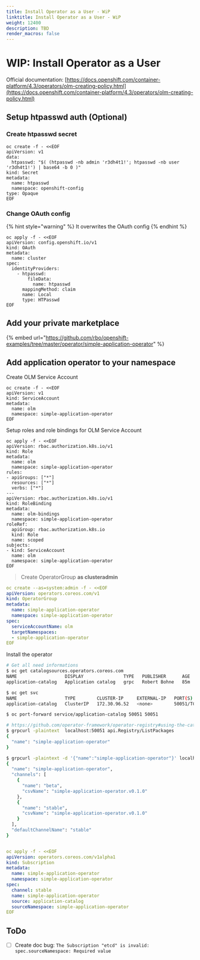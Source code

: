 ```yaml
---
title: Install Operator as a User - WiP
linktitle: Install Operator as a User - WiP
weight: 12400
description: TBD
render_macros: false
---
```

# WIP: Install Operator as a User

Official documentation: [https://docs.openshift.com/container-platform/4.3/operators/olm-creating-policy.html](https://docs.openshift.com/container-platform/4.3/operators/olm-creating-policy.html)

## Setup htpasswd auth \(Optional\)

###  Create htpasswd secret

```text
oc create -f - <<EOF
apiVersion: v1
data:
  htpasswd: "$( (htpasswd -nb admin 'r3dh4t1!'; htpasswd -nb user 'r3dh4t1!') | base64 -b 0 )"
kind: Secret
metadata:
  name: htpasswd
  namespace: openshift-config
type: Opaque
EOF
```

### Change OAuth config

{% hint style="warning" %}
It overwrites the OAuth config
{% endhint %}

```text
oc apply -f - <<EOF
apiVersion: config.openshift.io/v1
kind: OAuth
metadata:
  name: cluster
spec:
  identityProviders:
    - htpasswd:
        fileData:
          name: htpasswd
      mappingMethod: claim
      name: Local
      type: HTPasswd
EOF
```

## Add your private marketplace

{% embed url="https://github.com/rbo/openshift-examples/tree/master/operator/simple-application-operator" %}

## Add application operator to your namespace

Create OLM Service Account

```text
oc create -f - <<EOF
apiVersion: v1
kind: ServiceAccount
metadata:
  name: olm
  namespace: simple-application-operator
EOF
```

Setup roles and role bindings for OLM Service Account

```text
oc apply -f - <<EOF
apiVersion: rbac.authorization.k8s.io/v1
kind: Role
metadata:
  name: olm
  namespace: simple-application-operator
rules:
- apiGroups: ["*"]
  resources: ["*"]
  verbs: ["*"]
---
apiVersion: rbac.authorization.k8s.io/v1
kind: RoleBinding
metadata:
  name: olm-bindings
  namespace: simple-application-operator
roleRef:
  apiGroup: rbac.authorization.k8s.io
  kind: Role
  name: scoped
subjects:
- kind: ServiceAccount
  name: olm
  namespace: simple-application-operator
EOF
```

> Create OperatorGroup **as clusteradmin**

```yaml
oc create --as=system:admin -f - <<EOF
apiVersion: operators.coreos.com/v1
kind: OperatorGroup
metadata:
  name: simple-application-operator
  namespace: simple-application-operator
spec:
  serviceAccountName: olm
  targetNamespaces:
  - simple-application-operator
EOF
```

Install the operator

```bash
# Get all need informations
$ oc get catalogsources.operators.coreos.com
NAME                  DISPLAY               TYPE   PUBLISHER      AGE
application-catalog   Application catalog   grpc   Robert Bohne   85m

$ oc get svc
NAME                  TYPE        CLUSTER-IP     EXTERNAL-IP   PORT(S)     AGE
application-catalog   ClusterIP   172.30.96.52   <none>        50051/TCP   87m

$ oc port-forward service/application-catalog 50051 50051

# https://github.com/operator-framework/operator-registry#using-the-catalog-locally
$ grpcurl -plaintext  localhost:50051 api.Registry/ListPackages
{
  "name": "simple-application-operator"
}

$ grpcurl -plaintext -d '{"name":"simple-application-operator"}' localhost:50051 api.Registry/GetPackage
{
  "name": "simple-application-operator",
  "channels": [
    {
      "name": "beta",
      "csvName": "simple-application-operator.v0.1.0"
    },
    {
      "name": "stable",
      "csvName": "simple-application-operator.v0.1.0"
    }
  ],
  "defaultChannelName": "stable"
}



```

```yaml
oc apply -f - <<EOF
apiVersion: operators.coreos.com/v1alpha1
kind: Subscription
metadata:
  name: simple-application-operator
  namespace: simple-application-operator
spec:
  channel: stable
  name: simple-application-operator
  source: application-catalog
  sourceNamespace: simple-application-operator
EOF

```

## ToDo

* [ ] Create doc bug: `The Subscription "etcd" is invalid: spec.sourceNamespace: Required value`


